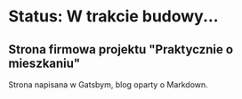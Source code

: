 # Status: W trakcie budowy...

## Strona firmowa projektu "Praktycznie o mieszkaniu"

Strona napisana w Gatsbym, blog oparty o Markdown.
